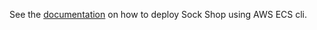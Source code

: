 See the [documentation](../../docs/deployment/ecs-cli.md) on how to deploy Sock Shop using AWS ECS cli.
